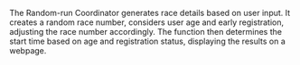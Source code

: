 
The Random-run Coordinator generates race details based on user input. It creates a random race number, considers user age and early registration, adjusting the race number accordingly. The function then determines the start time based on age and registration status, displaying the results on a webpage.
